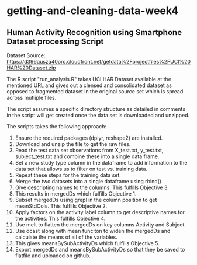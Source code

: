 # getting-and-cleaning-data-week4

## Human Activity Recognition using Smartphone Dataset processing Script

Dataset Source: https://d396qusza40orc.cloudfront.net/getdata%2Fprojectfiles%2FUCI%20HAR%20Dataset.zip

The R script "run_analysis.R" takes UCI HAR Dataset available at the mentioned URL and gives out a clensed and consolidated dataset as opposed to fragmented dataset in the original source set which is spread across mutliple files.

The script assumes a specific directory structure as detailed in comments in the script will get created once the data set is downloaded and unzipped.

The scripts takes the following approach:

1. Ensure the required packages (dplyr, reshape2) are installed.
2. Download and unzip the file to get the raw files.
3. Read the test data set observations from X_test.txt, y_test.txt, subject_test.txt and combine these into a single data frame. 
4. Set a new study type column in the dataframe to add information to the data set that allows us to filter on test vs. training data.
5. Repeat these steps for the training data set.
6. Merge the two datasets into a single dataframe using rbind()
7. Give descripting names to the columns. This fulfills Objective 3.
8. This results in mergedDs which fulfills Objective 1.
9. Subset mergedDs using grepl in the column position to get meanStdCols. This fulfills Objective 2.
10. Apply factors on the activity label column to get descriptive names for the activities. This fulfills Objective 4.
11. Use melt to flatten the mergedDs on key columns Activity and Subject.
12. Use dcast along with mean funciton to widen the mergedDs and calculate the means of all of the variables.
13. This gives meansBySubActivityDs which fulfills Objective 5.
14. Export mergedDs and meansBySubActivityDs so that they be saved to flatfile and uploaded on github.
